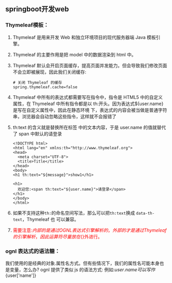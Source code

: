 ## springboot开发web

### Thymeleaf模板：

1. Thymeleaf 是用来开发 Web 和独立环境项目的现代服务器端 Java 模板引擎。

2. Thymeleaf 的主要作用是把 model 中的数据渲染到 html 中。

3. Thymeleaf 默认会开启页面缓存，提高页面并发能力。但会导致我们修改页面不会立即被展现，因此我们关闭缓存:

   ```
   # 关闭 Thymeleaf 的缓存
   spring.thymeleaf.cache=false
   ```

4. Thymeleaf 中所有的表达式都需要写在指令中，指令是 HTML5 中的自定义属性，在 Thymeleaf 中所有指令都是以 th:开头。因为表达式${user.name}是写在自定义属性中，因此在静态环境 下，表达式的内容会被当做是普通字符串，浏览器会自动忽略这些指令，这样就不会报错了

5. th:text 的含义就是替换所在标签 中的文本内容，于是 user.name 的值就替代了 span 中默认的请登录

   ```
   <!DOCTYPE html>
   <html lang="en" xmlns:th="http://www.thymeleaf.org">
   <head>
     <meta charset="UTF-8">
     <title>Title</title>
   </head>
   <body>
   <h1 th:text="${message}">show1</h1>
   
   <h1>
     欢迎您:<span th:text="${user.name}">请登录</span>
   </h1>
   </body>
   </html>
   ```

6. 如果不支持这种`th:`的命名空间写法，那么可以把`th:text`换成 `data-th-text`，Thymeleaf 也 可以兼容。

7. <font color=red>需要注意:${}内部的是通过 OGNL 表达式引擎解析的，外部的才是通过 Thymeleaf 的引擎 解析，因此运算符尽量放在${}外进行。</font>

### **ognl** 表达式的语法糖：

我们使用的是经典的对象.属性名方式。但有些情况下，我们的属性名可能本身也是变量，怎么办?
 ognl 提供了类似 js 的语法方式:
 例如:${user.name} 可以写作${user['name']}

